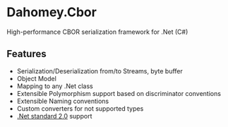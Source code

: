 # Dahomey.Cbor
High-performance CBOR serialization framework for .Net (C#)

## Features
* Serialization/Deserialization from/to Streams, byte buffer
* Object Model
* Mapping to any .Net class
* Extensible Polymorphism support based on discriminator conventions
* Extensible Naming conventions
* Custom converters for not supported types
* [.Net standard 2.0](https://github.com/dotnet/standard/blob/master/docs/versions/netstandard2.0.md) support
